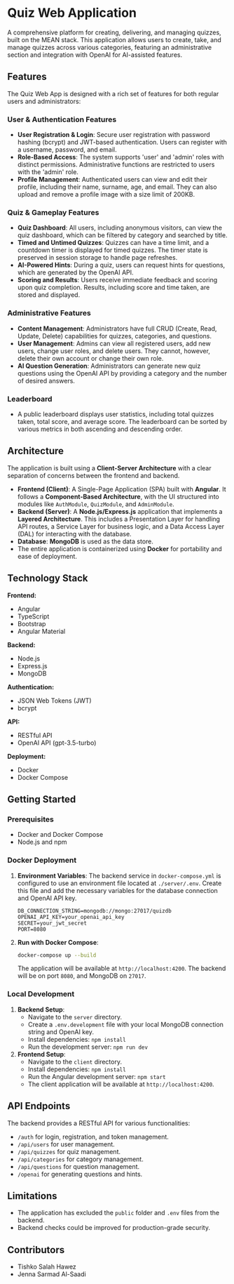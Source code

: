 # Quiz Web Application

A comprehensive platform for creating, delivering, and managing quizzes, built on the MEAN stack. This application allows users to create, take, and manage quizzes across various categories, featuring an administrative section and integration with OpenAI for AI-assisted features.

## Features

The Quiz Web App is designed with a rich set of features for both regular users and administrators:

### User & Authentication Features

- **User Registration & Login**: Secure user registration with password hashing (bcrypt) and JWT-based authentication. Users can register with a username, password, and email.
- **Role-Based Access**: The system supports 'user' and 'admin' roles with distinct permissions. Administrative functions are restricted to users with the 'admin' role.
- **Profile Management**: Authenticated users can view and edit their profile, including their name, surname, age, and email. They can also upload and remove a profile image with a size limit of 200KB.

### Quiz & Gameplay Features

- **Quiz Dashboard**: All users, including anonymous visitors, can view the quiz dashboard, which can be filtered by category and searched by title.
- **Timed and Untimed Quizzes**: Quizzes can have a time limit, and a countdown timer is displayed for timed quizzes. The timer state is preserved in session storage to handle page refreshes.
- **AI-Powered Hints**: During a quiz, users can request hints for questions, which are generated by the OpenAI API.
- **Scoring and Results**: Users receive immediate feedback and scoring upon quiz completion. Results, including score and time taken, are stored and displayed.

### Administrative Features

- **Content Management**: Administrators have full CRUD (Create, Read, Update, Delete) capabilities for quizzes, categories, and questions.
- **User Management**: Admins can view all registered users, add new users, change user roles, and delete users. They cannot, however, delete their own account or change their own role.
- **AI Question Generation**: Administrators can generate new quiz questions using the OpenAI API by providing a category and the number of desired answers.

### Leaderboard

- A public leaderboard displays user statistics, including total quizzes taken, total score, and average score. The leaderboard can be sorted by various metrics in both ascending and descending order.

## Architecture

The application is built using a **Client-Server Architecture** with a clear separation of concerns between the frontend and backend.

- **Frontend (Client)**: A Single-Page Application (SPA) built with **Angular**. It follows a **Component-Based Architecture**, with the UI structured into modules like `AuthModule`, `QuizModule`, and `AdminModule`.
- **Backend (Server)**: A **Node.js/Express.js** application that implements a **Layered Architecture**. This includes a Presentation Layer for handling API routes, a Service Layer for business logic, and a Data Access Layer (DAL) for interacting with the database.
- **Database**: **MongoDB** is used as the data store.
- The entire application is containerized using **Docker** for portability and ease of deployment.

## Technology Stack

**Frontend:**

- Angular
- TypeScript
- Bootstrap
- Angular Material

**Backend:**

- Node.js
- Express.js
- MongoDB

**Authentication:**

- JSON Web Tokens (JWT)
- bcrypt

**API:**

- RESTful API
- OpenAI API (gpt-3.5-turbo)

**Deployment:**

- Docker
- Docker Compose

## Getting Started

### Prerequisites

- Docker and Docker Compose
- Node.js and npm

### Docker Deployment

1.  **Environment Variables**: The backend service in `docker-compose.yml` is configured to use an environment file located at `./server/.env`. Create this file and add the necessary variables for the database connection and OpenAI API key.
    ```
    DB_CONNECTION_STRING=mongodb://mongo:27017/quizdb
    OPENAI_API_KEY=your_openai_api_key
    SECRET=your_jwt_secret
    PORT=8080
    ```
2.  **Run with Docker Compose**:
    ```bash
    docker-compose up --build
    ```
    The application will be available at `http://localhost:4200`. The backend will be on port `8080`, and MongoDB on `27017`.

### Local Development

1.  **Backend Setup**:
    - Navigate to the `server` directory.
    - Create a `.env.development` file with your local MongoDB connection string and OpenAI key.
    - Install dependencies: `npm install`
    - Run the development server: `npm run dev`
2.  **Frontend Setup**:
    - Navigate to the `client` directory.
    - Install dependencies: `npm install`
    - Run the Angular development server: `npm start`
    - The client application will be available at `http://localhost:4200`.

## API Endpoints

The backend provides a RESTful API for various functionalities:

- `/auth` for login, registration, and token management.
- `/api/users` for user management.
- `/api/quizzes` for quiz management.
- `/api/categories` for category management.
- `/api/questions` for question management.
- `/openai` for generating questions and hints.

## Limitations

- The application has excluded the `public` folder and `.env` files from the backend.
- Backend checks could be improved for production-grade security.

## Contributors

- Tishko Salah Hawez
- Jenna Sarmad Al-Saadi
